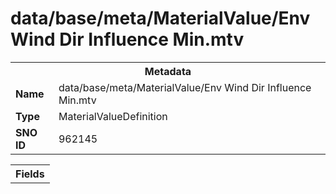 <h1>data/base/meta/MaterialValue/Env Wind Dir Influence Min.mtv</h1><table><tr><th colspan="100%">Metadata</th></tr><tr><td><b>Name</b></td><td>data/base/meta/MaterialValue/Env Wind Dir Influence Min.mtv</td></tr><tr><td><b>Type</b></td><td>MaterialValueDefinition</td></tr><tr><td><b>SNO ID</b></td><td>962145</td></tr></table>

<table><tr><th colspan="100%">Fields</th></tr></table>

